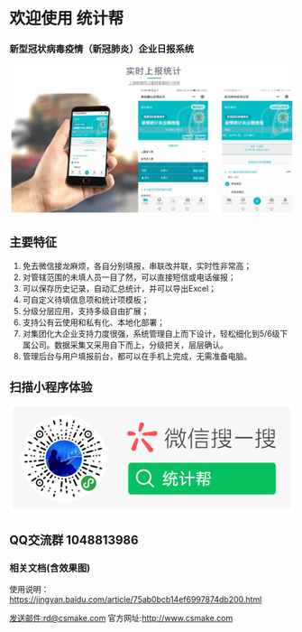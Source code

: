 # 欢迎使用 统计帮 

### 新型冠状病毒疫情（新冠肺炎）企业日报系统 

![效果图](https://github.com/csmake/tjb/blob/master/src/main/webapp/image/image1.jpg?raw=true "效果图")

## 主要特征

1. 免去微信接龙麻烦，各自分别填报，串联改并联，实时性非常高；
2. 对管辖范围的未填人员一目了然，可以直接短信或电话催报；
3. 可以保存历史记录，自动汇总统计，并可以导出Excel；
4. 可自定义待填信息项和统计项模板；
5. 分级分层应用，支持多级自由扩展；
6. 支持公有云使用和私有化、本地化部署；
7. 对集团化大企业支持力度很强，系统管理自上而下设计，轻松细化到5/6级下属公司。数据采集又采用自下而上，分级把关，层层确认。
8. 管理后台与用户填报前台，都可以在手机上完成，无需准备电脑。

## 扫描小程序体验
![统计帮](https://github.com/csmake/tjb/blob/master/src/main/webapp/image/mp.png?raw=true "统计帮")

## QQ交流群  1048813986


### 相关文档(含效果图)
使用说明：<https://jingyan.baidu.com/article/75ab0bcb14ef6997874db200.html>

[发送邮件:rd@csmake.com](mailto:rd@csmake.com)
官方网址:<http://www.csmake.com>


